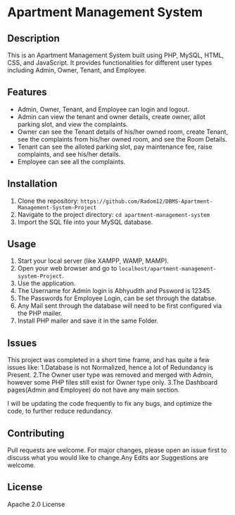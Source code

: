 # Apartment Management System

## Description

This is an Apartment Management System built using PHP, MySQL, HTML, CSS, and JavaScript. It provides functionalities for different user types including Admin, Owner, Tenant, and Employee.

## Features

- Admin, Owner, Tenant, and Employee can login and logout.
- Admin can view the tenant and owner details, create owner, allot parking slot, and view the complaints.
- Owner can see the Tenant details of his/her owned room, create Tenant, see the complaints from his/her owned room, and see the Room Details.
- Tenant can see the alloted parking slot, pay maintenance fee, raise complaints, and see his/her details.
- Employee can see all the complaints.

## Installation

1. Clone the repository: `https://github.com/Radom12/DBMS-Apartment-Management-System-Project`
2. Navigate to the project directory: `cd apartment-management-system`
3. Import the SQL file into your MySQL database.

## Usage

1. Start your local server (like XAMPP, WAMP, MAMP).
2. Open your web browser and go to `localhost/apartment-management-system-Project`.
3. Use the application.
4. The Username for Admin login is Abhyudith and Pssword is 12345.
5. The Passwords for Employee Login, can be set through the databse.
6. Any Mail sent through the database will need to be first configured via the PHP mailer.
7. Install PHP mailer and save it in the same Folder.

## Issues

This project was completed in a short time frame, and has quite a few issues like:
1.Database is not Normalized, hence a lot of Redundancy is Present.
2.The Owner user type was removed and merged with Admin, however some PHP files still exist for Owner type only.
3.The Dashboard pages(Admin and Employee) do not have any main section.

I will be updating the code frequently to fix any bugs, and optimize the code, to further reduce redundancy.

## Contributing

Pull requests are welcome. For major changes, please open an issue first to discuss what you would like to change.Any Edits aor Suggestions are welcome.

## License

Apache 2.0 License
